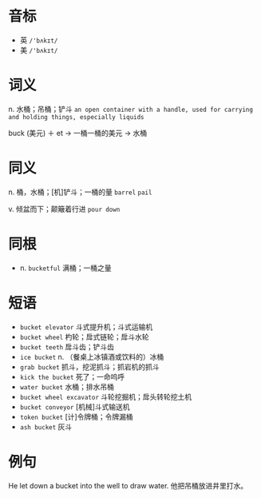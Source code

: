 # 音标

- 英 `/'bʌkɪt/`
- 美 `/'bʌkɪt/`

# 词义

n. 水桶；吊桶；铲斗
`an open container with a handle, used for carrying and holding things, especially liquids`



buck (美元) ＋ et → 一桶一桶的美元 → 水桶

# 同义

n. 桶，水桶；[机]铲斗；一桶的量
`barrel` `pail`

v. 倾盆而下；颠簸着行进
`pour down`

# 同根

- n. `bucketful` 满桶；一桶之量

# 短语

- `bucket elevator` 斗式提升机；斗式运输机
- `bucket wheel` 杓轮；戽式链轮；戽斗水轮
- `bucket teeth` 戽斗齿；铲斗齿
- `ice bucket` n. （餐桌上冰镇酒或饮料的）冰桶
- `grab bucket` 抓斗，挖泥抓斗；抓岩机的抓斗
- `kick the bucket` 死了；一命呜呼
- `water bucket` 水桶；排水吊桶
- `bucket wheel excavator` 斗轮挖掘机；戽头转轮挖土机
- `bucket conveyor` [机械]斗式输送机
- `token bucket` [计]令牌桶；令牌漏桶
- `ash bucket` 灰斗

# 例句

He let down a bucket into the well to draw water.
他把吊桶放进井里打水。


